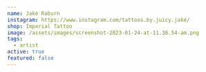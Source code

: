 ```yaml
---
name: Jake Raburn
instagram: https://www.instagram.com/tattoos.by.juicy.jake/
shop: Imperial Tattoo
image: /assets/images/screenshot-2023-01-24-at-11.38.54-am.png
tags:
  - artist
active: true
featured: false
---
```

